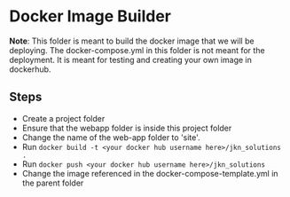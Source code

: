 # Docker Image Builder
**Note**: This folder is meant to build the docker image that we will be deploying. The docker-compose.yml in this folder is not meant for the deployment. It is meant for testing and creating your own image in dockerhub.

## Steps
- Create a project folder
- Ensure that the webapp folder is inside this project folder
- Change the name of the web-app folder to 'site'.
- Run `docker build -t <your docker hub username here>/jkn_solutions .`
- Run `docker push <your docker hub username here>/jkn_solutions`
- Change the image referenced in the docker-compose-template.yml in the parent folder
